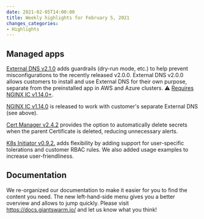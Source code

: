 ```yaml
---
date: 2021-02-05T14:00:00
title: Weekly highlights for February 5, 2021
changes_categories:
- Highlights
---
```


## Managed apps

[External DNS v2.1.0](https://docs.giantswarm.io/changes/managed-apps/external-dns-app/v2.1.0/) adds guardrails (dry-run mode, etc.) to help prevent misconfigurations to the recently released v2.0.0. External DNS v2.0.0 allows customers to install and use External DNS for their own purpose, separate from the preinstalled app in AWS and Azure clusters. :warning: [Requires NGINX IC v1.14.0+](https://github.com/giantswarm/external-dns-app#limitations).

[NGINX IC v1.14.0](https://docs.giantswarm.io/changes/managed-apps/nginx-ingress-controller-app/v1.14.0/) is released to work with customer's separate External DNS (see above).

[Cert Manager v2.4.2](https://docs.giantswarm.io/changes/managed-apps/cert-manager-app/v2.4.2/) provides the option to automatically delete secrets when the parent Certificate is deleted, reducing unnecessary alerts.

[K8s Initiator v0.9.2.](https://docs.giantswarm.io/changes/playground-apps/k8s-initiator-app/v0.9.2/) adds flexibility by adding support for user-specific tolerations and customer RBAC rules. We also added usage examples to increase user-friendliness. 

## Documentation

We re-organized our documentation to make it easier for you to find the content you need. The new left-hand-side menu gives you a better overview and allows to jump quickly. Please visit https://docs.giantswarm.io/ and let us know what you think!
